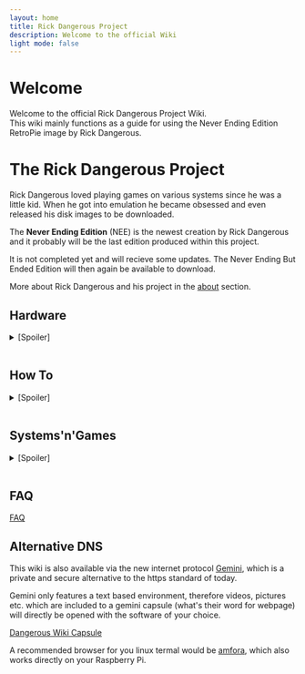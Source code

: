 ```yaml
---
layout: home
title: Rick Dangerous Project
description: Welcome to the official Wiki
light mode: false
---
```


# Welcome

  Welcome to the official Rick Dangerous Project Wiki.   
  This wiki mainly functions as a guide for using the Never Ending Edition RetroPie image by Rick Dangerous.

# The Rick Dangerous Project

  Rick Dangerous loved playing games on various systems since he was a little kid. When he got into emulation he became obsessed and even released his disk images to be downloaded.   
  
  The **Never Ending Edition** (NEE) is the newest creation by Rick Dangerous and it probably will be the last edition produced within this project.
  
  It is not completed yet and will recieve some updates. The Never Ending But Ended Edition will then again be available to download.
  
  More about Rick Dangerous and his project in the [about](/docs/about.md) section.

## Hardware
<details>
  <summary>[Spoiler]</summary>
</br>
  
  [NEE Recommended](/docs/hardware/hardware.md)
  
  [RickDangerous' setup](/docs/hardware/ricks_setup.md)
</details></br>

## How To

<details>
  <summary>[Spoiler]</summary>
</br>

  [How To Begin](/docs/guides/beginning.md)
  
  [How To Controller](/docs/guides/controller.md)
  
  [How To Terminal](/docs/guides/terminal.md)
  
  [How To EmulationStation](/docs/guides/emulationstation.md)
  
  [How To Games](/docs/guides/games.md)

  [How To RetroPie](/docs/guides/retropie.md)

  [How To Kodi](/docs/guides/kodi.md)
  
</details></br>

## Systems'n'Games
<details>
  <summary>[Spoiler]</summary>
</br>

  [NEE Included Systems](/docs/systems/current.md)

  [NEE Future Additions](/docs/systems/future.md)

  [NEE Featured Genres](/docs/systems/genres.md)
</details></br>

## FAQ

[FAQ](/docs/FAQ.md)

## Alternative DNS

This wiki is also available via the new internet protocol [Gemini](https://gemini.circumlunar.space/), which is a private and secure alternative to the https standard of today. 

Gemini only features a text based environment, therefore videos, pictures etc. which are included to a gemini capsule (what's their word for webpage) will directly be opened with the software of your choice.

[Dangerous Wiki Capsule](gemini://dangerouswiki.capsule.town)

A recommended browser for you linux termal would be [amfora](https://github.com/makeworld-the-better-one/amfora), which also works directly on your Raspberry Pi.

